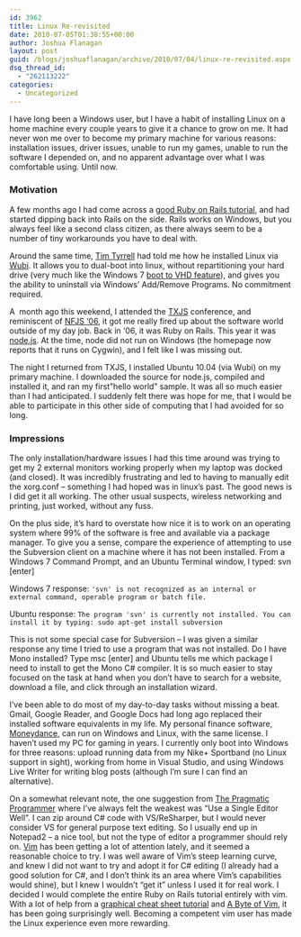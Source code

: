 ```yaml
---
id: 3962
title: Linux Re-revisited
date: 2010-07-05T01:38:55+00:00
author: Joshua Flanagan
layout: post
guid: /blogs/joshuaflanagan/archive/2010/07/04/linux-re-revisited.aspx
dsq_thread_id:
  - "262113222"
categories:
  - Uncategorized
---
```

I have long been a Windows user, but I have a habit of installing Linux on a home machine every couple years to give it a chance to grow on me. It had never won me over to become my primary machine for various reasons: installation issues, driver issues, unable to run my games, unable to run the software I depended on, and no apparent advantage over what I was comfortable using. Until now.

### Motivation

A few months ago I had come across a <a href="http://www.railstutorial.org/" target="_blank">good Ruby on Rails tutorial</a>, and had started dipping back into Rails on the side. Rails works on Windows, but you always feel like a second class citizen, as there always seem to be a number of tiny workarounds you have to deal with. 

Around the same time, <a href="http://blog.timtyrrell.net/" target="_blank">Tim Tyrrell</a> had told me how he installed Linux via <a href="http://wubi-installer.org/" target="_blank">Wubi</a>. It allows you to dual-boot into linux, without repartitioning your hard drive (very much like the Windows 7 <a href="http://www.hanselman.com/blog/LessVirtualMoreMachineWindows7AndTheMagicOfBootToVHD.aspx" target="_blank">boot to VHD feature</a>), and gives you the ability to uninstall via Windows’ Add/Remove Programs. No commitment required.

A&#160; month ago this weekend, I attended the <a href="http://texasjavascript.com/" target="_blank">TXJS</a> conference, and reminiscent of <a href="http://www.nofluffjuststuff.com/conference/austin/2006/07/home" target="_blank">NFJS ‘06</a>, it got me really fired up about the software world outside of my day job. Back in ‘06, it was Ruby on Rails. This year it was <a href="http://nodejs.org/" target="_blank">node.js</a>. At the time, node did not run on Windows (the homepage now reports that it runs on Cygwin), and I felt like I was missing out.

The night I returned from TXJS, I installed Ubuntu 10.04 (via Wubi) on my primary machine. I downloaded the source for node.js, compiled and installed it, and ran my first”hello world” sample. It was all so much easier than I had anticipated. I suddenly felt there was hope for me, that I would be able to participate in this other side of computing that I had avoided for so long.

### Impressions

The only installation/hardware issues I had this time around was trying to get my 2 external monitors working properly when my laptop was docked (and closed). It was incredibly frustrating and led to having to manually edit the xorg.conf – something I had hoped was in linux’s past. The good news is I did get it all working. The other usual suspects, wireless networking and printing, just worked, without any fuss.

On the plus side, it’s hard to overstate how nice it is to work on an operating system where 99% of the software is free and available via a package manager. To give you a sense, compare the experience of attempting to use the Subversion client on a machine where it has not been installed. From a Windows 7 Command Prompt, and an Ubuntu Terminal window, I typed: svn [enter]

Windows 7 response: `'svn' is not recognized as an internal or external command, operable program or batch file.` 

Ubuntu response: `The program 'svn' is currently not installed. You can install it by typing: sudo apt-get install subversion` 

This is not some special case for Subversion – I was given a similar response any time I tried to use a program that was not installed. Do I have Mono installed? Type msc [enter] and Ubuntu tells me which package I need to install to get the Mono C# compiler. It is so much easier to stay focused on the task at hand when you don’t have to search for a website, download a file, and click through an installation wizard.

I’ve been able to do most of my day-to-day tasks without missing a beat. Gmail, Google Reader, and Google Docs had long ago replaced their installed software equivalents in my life. My personal finance software, <a href="http://moneydance.com/" target="_blank">Moneydance</a>, can run on Windows and Linux, with the same license. I haven’t used my PC for gaming in years. I currently only boot into Windows for three reasons: upload running data from my Nike+ Sportband (no Linux support in sight), working from home in Visual Studio, and using Windows Live Writer for writing blog posts (although I’m sure I can find an alternative).

On a somewhat relevant note, the one suggestion from <a href="http://www.pragprog.com/titles/tpp/the-pragmatic-programmer" target="_blank">The Pragmatic Programmer</a> where I’ve always felt the weakest was “Use a Single Editor Well”. I can zip around C# code with VS/ReSharper, but I would never consider VS for general purpose text editing. So I usually end up in Notepad2 – a nice tool, but not the type of editor a programmer should rely on. <a href="http://www.vim.org/" target="_blank">Vim</a> has been getting a lot of attention lately, and it seemed a reasonable choice to try. I was well aware of Vim’s steep learning curve, and knew I did not want to try and adopt it for C# editing (I already had a good solution for C#, and I don’t think its an area where Vim’s capabilities would shine), but I knew I wouldn’t “get it” unless I used it for real work. I decided I would complete the entire Ruby on Rails tutorial entirely with vim. With a lot of help from a <a href="http://www.viemu.com/a_vi_vim_graphical_cheat_sheet_tutorial.html" target="_blank">graphical cheat sheet tutorial</a> and <a href="http://www.swaroopch.com/notes/Vim" target="_blank">A Byte of Vim</a>, it has been going surprisingly well. Becoming a competent vim user has made the Linux experience even more rewarding.